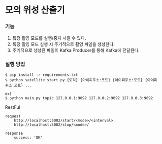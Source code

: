 # 모의 위성 산출기

### 기능

1. 특정 촬영 모드를 실행/중지 시킬 수 있다.
2. 특정 촬영 모드 실행 시 주기적으로 촬영 파일을 생성한다.
3. 주기적으로 생성된 파일이 Kafka Producer를 통해 Kafka에 전달된다.

### 실행 방법

    $ pip install -r requirements.txt
    $ python satellite_start.py {토픽} {아이피주소:포트} {아이피주소:포트} {아이피주소:포트} ... 
    
    ex)
    $ python main.py topic 127.0.0.1:9092 127.0.0.2:9092 127.0.0.3:9092 
    
    
RestFul

    request
        http://localhost:5002/start/<mode>/<interval>
        http://localhost:5002/stop/<mode>/
       
    response
        success: 'OK'